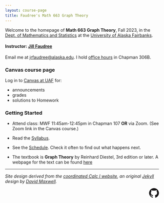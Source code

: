 ```yaml
---
layout: course-page
title: Faudree's Math 663 Graph Theory
---
```


Welcome to the homepage of **Math 663 Graph Theory**, Fall 2023, in the [Dept. of Mathematics and Statistics](http://www.uaf.edu/dms/) at the [University of Alaska Fairbanks](http://www.uaf.edu/).

#### Instructor:  [Jill Faudree](http://jrfaudree.github.io/)

Email me at [jrfaudree@alaska.edu](mailto:jrfaudree@alaska.edu).  I hold [office hours](https://docs.google.com/spreadsheets/d/e/2PACX-1vSPkx0I1WQikJjmR8qs8wpf2oWcwO8CFS2VwCZYsdusMDkxTIQuOVwcV8LfAtsDtUGoj49xCS1mOIrW/pubhtml?gid=0&single=true) in Chapman 306B.

### Canvas course page

Log in to [Canvas at UAF](https://canvas.alaska.edu/courses) for:

  * announcements
  * grades
  * solutions to Homework

### Getting Started

* Attend class: MWF 11:45am-12:45pm in Chapman 107 **OR** via Zoom. (See Zoom link in the Canvas course.)

* Read the [Syllabus](assets/general/M663_f23_syllabus.pdf).

* See the [Schedule](https://docs.google.com/spreadsheets/d/e/2PACX-1vRWbn6Gebs9tzDxE4ln3Gy21Adw470oM2QO0rgM8hTkG0CdnCsbz2_rS_oF1H4I2zDSEMHSe50lgIbA/pubhtml).  Check it often to find out what happens next.

* The textbook is **Graph Theory** by Reinhard Diestel, 3rd edition or later. A webpage for the text can be found [here](https://diestel-graph-theory.com/)

---
_Site design derived from the [coordinated Calc I website](https://uaf-math251.github.io/), an original [Jekyll](https://jekyllrb.com/) design by [David Maxwell](https://damaxwell.github.io/)._

[<img src="assets/images/GitHub-Mark-32px.png" align="right">](https://github.com/jrfaudree/GradGT "github repository for this site")
